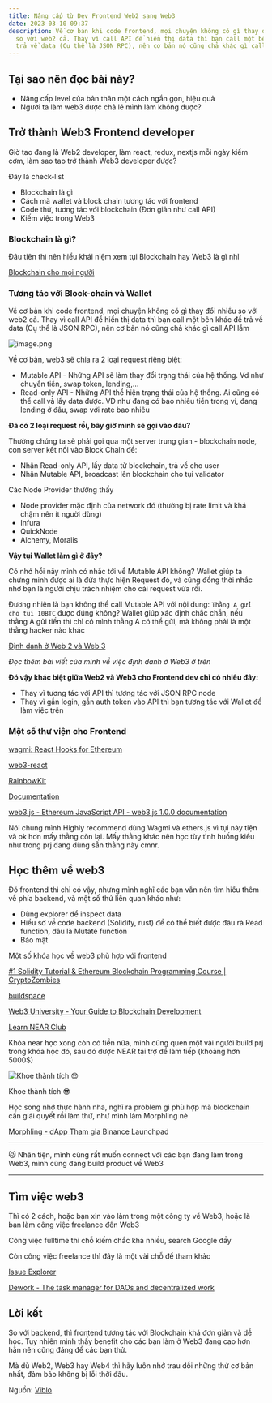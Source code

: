```yaml
---
title: Nâng cấp từ Dev Frontend Web2 sang Web3
date: 2023-03-10 09:37
description: Về cơ bản khi code frontend, mọi chuyện không có gì thay đổi nhiều
  so với web2 cả. Thay vì call API để hiển thị data thì bạn call một bên khác để
  trả về data (Cụ thể là JSON RPC), nên cơ bản nó cũng chả khác gì call API lắm
---
```

## Tại sao nên đọc bài này?

* Nâng cấp level của bản thân một cách ngắn gọn, hiệu quả
* Người ta làm web3 được chả lẽ mình làm không được?

## Trở thành Web3 Frontend developer

Giờ tao đang là Web2 developer, làm react, redux, nextjs mỗi ngày kiếm cơm, làm sao tao trở thành Web3 developer được?

Đây là check-list

* Blockchain là gì
* Cách mà wallet và block chain tương tác với frontend
* Code thử, tương tác với blockchain (Đơn giản như call API)
* Kiếm việc trong Web3

### Blockchain là gì?

Đâu tiên thì nên hiểu khái niệm xem tụi Blockchain hay Web3 là gì nhỉ

[Blockchain cho mọi người](https://thanhle.blog/blog/blockchain-cho-moi-nguoi)

### Tương tác với Block-chain và Wallet

Về cơ bản khi code frontend, mọi chuyện không có gì thay đổi nhiều so với web2 cả. Thay vì call API để hiển thị data thì bạn call một bên khác để trả về data (Cụ thể là JSON RPC), nên cơ bản nó cũng chả khác gì call API lắm

![image.png](https://images.viblo.asia/806645c0-0ded-4c50-b2f6-b9258f902d88.png)

Về cơ bản, web3 sẽ chia ra 2 loại request riêng biệt:

* Mutable API - Những API sẽ làm thay đổi trạng thái của hệ thống. Vd như chuyển tiền, swap token, lending,…
* Read-only API - Những API thể hiện trạng thái của hệ thống. Ai cũng có thể call và lấy data được. VD như đang có bao nhiêu tiền trong ví, đang lending ở đâu, swap với rate bao nhiêu

**Đã có 2 loại request rồi, bây giờ mình sẽ gọi vào đâu?**

Thường chúng ta sẽ phải gọi qua một server trung gian - blockchain node, con server kết nối vào Block Chain để:

* Nhận Read-only API, lấy data từ blockchain, trả về cho user
* Nhận Mutable API, broadcast lên blockchain cho tụi validator

Các Node Provider thường thấy

* Node provider mặc định của network đó (thường bị rate limit và khá chậm nên ít người dùng)
* Infura
* QuickNode
* Alchemy, Moralis

**Vậy tụi Wallet làm gì ở đây?**

Có nhớ hồi nãy mình có nhắc tới về Mutable API không? Wallet giúp ta chứng minh được ai là đứa thực hiện Request đó, và cũng đồng thời nhắc nhở bạn là người chịu trách nhiệm cho cái request vừa rồi.

Đương nhiên là bạn không thể call Mutable API với nội dung: `Thằng A gửi cho tui 10BTC` được đúng không? Wallet giúp xác định chắc chắn, nếu thằng A gửi tiền thì chỉ có mình thằng A có thể gửi, mà không phải là một thằng hacker nào khác

[Định danh ở Web 2 và Web 3](https://thanhle.blog/en/blog/tai-khoan-o-web2-va-web-3)

*Đọc thêm bài viết của mình về việc định danh ở Web3 ở trên*

**Đó vậy khác biệt giữa Web2 và Web3 cho Frontend dev chỉ có nhiêu đây:**

* Thay vì tương tác với API thì tương tác với JSON RPC node
* Thay vì gắn login, gắn auth token vào API thì bạn tương tác với Wallet để làm việc trên

### Một số thư viện cho Frontend

[wagmi: React Hooks for Ethereum](https://wagmi.sh/)

[web3-react](https://www.npmjs.com/package/web3-react)

[RainbowKit](https://www.rainbowkit.com/)

[Documentation](https://docs.ethers.io/v5/)

[web3.js - Ethereum JavaScript API - web3.js 1.0.0 documentation](https://web3js.readthedocs.io/en/v1.7.5/)

Nói chung mình Highly recommend dùng Wagmi và ethers.js vì tụi này tiện và ok hơn mấy thằng còn lại. Mấy thằng khác nên học tùy tình huống kiểu như trong prj đang dùng sẵn thằng này cmnr.

## Học thêm về web3

Đó frontend thì chỉ có vậy, nhưng mình nghĩ các bạn vẫn nên tìm hiểu thêm về phía backend, và một số thứ liên quan khác như:

* Dùng explorer để inspect data
* Hiểu sơ về code backend (Solidity, rust) để có thể biết được đâu rà Read function, đâu là Mutate function
* Bảo mật

Một số khóa học về web3 phù hợp với frontend

[\#1 Solidity Tutorial & Ethereum Blockchain Programming Course | CryptoZombies](https://cryptozombies.io/)

[buildspace](https://buildspace.so/)

[Web3 University - Your Guide to Blockchain Development](https://www.web3.university/)

[Learn NEAR Club](https://learnnear.club/)

Khóa near học xong còn có tiền nữa, mình cũng quen một vài người build prj trong khóa học đó, sau đó được NEAR tại trợ để làm tiếp (khoảng hơn 5000$)

![Khoe thành tích 😎](https://images.viblo.asia/a581f49f-2a17-4001-a39d-2578154ded72.png)

Khoe thành tích 😎

Học song nhớ thực hành nha, nghĩ ra problem gì phù hợp mà blockchain cần giải quyết rồi làm thử, như mình làm Morphling nè

[Morphling - dApp Tham gia Binance Launchpad](https://thanhle.blog/blog/morphling-dapp-tham-gia-binance-launchpad)

- - -

😼 Nhân tiện, mình cũng rất muốn connect với các bạn đang làm trong Web3, mình cũng đang build product về Web3

- - -

## Tìm việc web3

Thì có 2 cách, hoặc bạn xin vào làm trong một công ty về Web3, hoặc là bạn làm công việc freelance đến Web3

Công việc fulltime thì chỗ kiếm chắc khá nhiều, search Google đầy

Còn công việc freelance thì đây là một vài chỗ để tham khảo

[Issue Explorer](https://gitcoin.co/explorer)

[Dework - The task manager for DAOs and decentralized work](https://app.dework.xyz/bounties)

## Lời kết

So với backend, thì frontend tương tác với Blockchain khá đơn giản và dễ học. Tuy nhiên mình thấy benefit cho các bạn làm ở Web3 đang cao hơn hẳn nên cũng đáng để các bạn thử.

Mà dù Web2, Web3 hay Web4 thì hãy luôn nhớ trau dồi những thứ cơ bản nhất, đảm bảo không bị lỗi thời đâu.

N﻿guồn: [Viblo](https://viblo.asia/p/nang-cap-tu-dev-frontend-web2-sang-web3-pgjLNGv7V32)